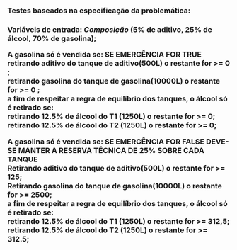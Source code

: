 <h3>Testes baseados na especificação da problemática:<h3>
  Variáveis de entrada: <i>Composição</i> (5% de aditivo, 25% de álcool, 70% de gasolina);
 
<b>A gasolina só é vendida se: SE EMERGÊNCIA FOR <n>TRUE<n></b><br>
  retirando aditivo do tanque de aditivo(500L) o restante for >= 0 ;<br>
  retirando gasolina do tanque de gasolina(10000L) o restante for >= 0 ;<br>
  a fim de respeitar a regra de equilíbrio dos tanques, o álcool só é retirado se:<br>
  retirando 12.5% de álcool do T1 (1250L) o restante for >= 0;<br>
  retirando 12.5% de álcool do T2 (1250L) o restante for >= 0;<br>
 
<b>A gasolina só é vendida se: SE EMERGÊNCIA FOR <n>FALSE</n> DEVE-SE MANTER A RESERVA TÉCNICA DE 25% SOBRE CADA TANQUE</b><br>
  Retirando aditivo do tanque de aditivo(500L) o restante for >= 125;<br>
  Retirando gasolina do tanque de gasolina(10000L) o restante for >= 2500;<br>
  a fim de respeitar a regra de equilíbrio dos tanques, o álcool só é retirado se:<br>
  retirando 12.5% de álcool do T1 (1250L) o restante for >= 312,5;<br>
  retirando 12.5% de álcool do T2 (1250L) o restante for >= 312.5;<br>
